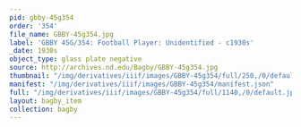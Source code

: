 ```yaml
---
pid: gbby-45g354
order: '354'
file_name: GBBY-45g354.jpg
label: 'GBBY 45G/354: Football Player: Unidentified - c1930s'
_date: 1930s
object_type: glass plate negative
source: http://archives.nd.edu/Bagby/GBBY-45g354.jpg
thumbnail: "/img/derivatives/iiif/images/GBBY-45g354/full/250,/0/default.jpg"
manifest: "/img/derivatives/iiif/images/GBBY-45g354/manifest.json"
full: "/img/derivatives/iiif/images/GBBY-45g354/full/1140,/0/default.jpg"
layout: bagby_item
collection: bagby
---
```

